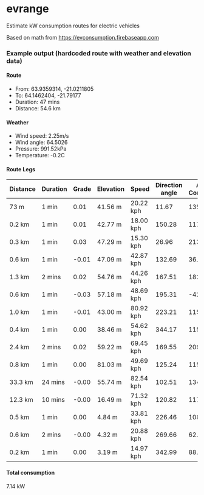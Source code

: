 # evrange
Estimate kW consumption routes for electric vehicles

Based on math from https://evconsumption.firebaseapp.com

### Example output (hardcoded route with weather and elevation data)

#### Route
- From: 63.9359314, -21.0211805
- To: 64.1462404, -21.79177
- Duration: 47 mins
- Distance: 54.6 km

#### Weather
- Wind speed: 2.25m/s
- Wind angle: 64.5026
- Pressure: 991.52kPa
- Temperature: -0.2C


#### Route Legs

| Distance | Duration | Grade | Elevation | Speed     | Direction angle | Average Consumption | Leg Consumption |
| -------- | -------- | ----- | --------- | --------- | --------------- | ------------------- | --------------- |
| 73 m     | 1 min    | 0.01  | 41.56 m   | 20.22 kph | 11.67           | 135.00 W/km         | 9.86 W          |
| 0.2 km   | 1 min    | 0.01  | 42.77 m   | 18.00 kph | 150.28          | 117.85 W/km         | 22.39 W         |
| 0.3 km   | 1 min    | 0.03  | 47.29 m   | 15.30 kph | 26.96           | 213.70 W/km         | 54.49 W         |
| 0.6 km   | 1 min    | -0.01 | 47.09 m   | 42.87 kph | 132.69          | 36.59 W/km          | 23.53 W         |
| 1.3 km   | 2 mins   | 0.02  | 54.76 m   | 44.26 kph | 167.51          | 182.20 W/km         | 235.22 W        |
| 0.6 km   | 1 min    | -0.03 | 57.18 m   | 48.69 kph | 195.31          | -42.41 W/km         | -24.09 W        |
| 1.0 km   | 1 min    | -0.01 | 43.00 m   | 80.92 kph | 223.21          | 115.14 W/km         | 113.88 W        |
| 0.4 km   | 1 min    | 0.00  | 38.46 m   | 54.62 kph | 344.17          | 115.86 W/km         | 50.98 W         |
| 2.4 km   | 2 mins   | 0.02  | 59.22 m   | 69.45 kph | 169.55          | 209.22 W/km         | 512.59 W        |
| 0.8 km   | 1 min    | 0.00  | 81.03 m   | 49.69 kph | 125.24          | 115.58 W/km         | 97.31 W         |
| 33.3 km  | 24 mins  | -0.00 | 55.74 m   | 82.54 kph | 102.51          | 134.90 W/km         | 4497.27 W       |
| 12.3 km  | 10 mins  | -0.00 | 16.49 m   | 71.32 kph | 120.82          | 117.17 W/km         | 1439.25 W       |
| 0.5 km   | 1 min    | 0.00  | 4.84 m    | 33.81 kph | 226.46          | 108.40 W/km         | 57.02 W         |
| 0.6 km   | 2 mins   | -0.00 | 4.32 m    | 20.88 kph | 269.66          | 62.69 W/km          | 34.54 W         |
| 0.2 km   | 1 min    | 0.00  | 3.19 m    | 14.97 kph | 342.99          | 88.58 W/km          | 16.21 W         |

#### Total consumption
7.14 kW
